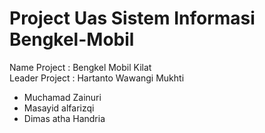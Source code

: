 # Project Uas Sistem Informasi Bengkel-Mobil
Name Project : Bengkel Mobil Kilat<br/>
Leader Project : Hartanto Wawangi Mukhti
- Muchamad Zainuri
- Masayid alfarizqi
- Dimas atha Handria
